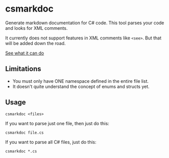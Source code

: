 # csmarkdoc
Generate markdown documentation for C# code. This tool parses your code and looks for XML comments.

It currently does not support features in XML comments like `<see>`. But that will be added down the road.

[See what it can do](https://github.com/malinoOS/malino/wiki/libmalino-(C%23))

## Limitations
- You must only have ONE namespace defined in the entire file list.
- It doesn't quite understand the concept of enums and structs yet.

## Usage

```
csmarkdoc <files>
```

If you want to parse just one file, then just do this:

```
csmarkdoc file.cs
```

If you want to parse all C# files, just do this:

```
csmarkdoc *.cs
```